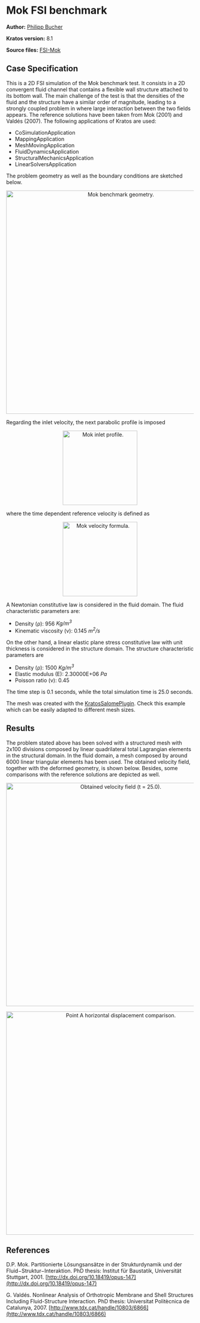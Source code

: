 # Mok FSI benchmark

**Author:** [Philipp Bucher](https://github.com/philbucher)

**Kratos version:** 8.1

**Source files:** [FSI-Mok](https://github.com/KratosMultiphysics/Examples/tree/master/co_simulation/validation/fsi_mok/source)

## Case Specification

This is a 2D FSI simulation of the Mok benchmark test. It consists in a 2D convergent fluid channel that contains a flexible wall structure attached to its bottom wall. The main challenge of the test is that the densities of the fluid and the structure have a similar order of magnitude, leading to a strongly coupled problem in where large interaction between the two fields appears. The reference solutions have been taken from  Mok (2001) and Valdés (2007). The following applications of Kratos are used:
* CoSimulationApplication
* MappingApplication
* MeshMovingApplication
* FluidDynamicsApplication
* StructuralMechanicsApplication
* LinearSolversApplication

The problem geometry as well as the boundary conditions are sketched below.
<p align="center">
  <img src="data/Mok_benchmark_geometry.png" alt="Mok benchmark geometry." style="width: 600px;"/>
</p>

Regarding the inlet velocity, the next parabolic profile is imposed

<p align="center">
  <img src="data/Mok_inlet_formula_1.png" alt="Mok inlet profile." style="width: 200px;"/>
</p>

where the time dependent reference velocity is defined as

<p align="center">
  <img src="data/Mok_inlet_formula_2.png" alt="Mok velocity formula." style="width: 200px;"/>
</p>

A Newtonian constitutive law is considered in the fluid domain. The fluid characteristic parameters are:
* Density (&rho;): 956 _Kg/m<sup>3</sup>_
* Kinematic viscosity (&nu;): 0.145 _m<sup>2</sup>/s_

On the other hand, a linear elastic plane stress constitutive law with unit thickness is considered in the structure domain. The structure characteristic parameters are
* Density (&rho;): 1500 _Kg/m<sup>3</sup>_
* Elastic modulus (E):  2.30000E+06 _Pa_
* Poisson ratio (&nu;): 0.45

The time step is 0.1 seconds, while the total simulation time is 25.0 seconds.

The mesh was created with the [KratosSalomePlugin](https://github.com/KratosMultiphysics/KratosSalomePlugin/tree/master/tui_examples/mok_fsi). Check this example which can be easily adapted to different mesh sizes.

## Results
The problem stated above has been solved with a structured mesh with 2x100 divisions composed by linear quadrilateral total Lagrangian elements in the structural domain. In the fluid domain, a mesh composed by around 6000 linear triangular elements has been used. The obtained velocity field, together with the deformed geometry, is shown below. Besides, some comparisons with the reference solutions are depicted as well.

<p align="center">
  <img src="data/flow_field_vel_t25.png" alt="Obtained velocity field (t = 25.0)." style="width: 600px;"/>
</p>

<p align="center">
  <img src="data/Mok_ux.png" alt="Point A horizontal displacement comparison." style="width: 600px;"/>
</p>

## References
D.P. Mok. Partitionierte Lösungsansätze in der Strukturdynamik und der Fluid−Struktur−Interaktion. PhD thesis: Institut für Baustatik, Universität Stuttgart, 2001. [http://dx.doi.org/10.18419/opus-147](http://dx.doi.org/10.18419/opus-147)

G. Valdés. Nonlinear Analysis of Orthotropic Membrane and Shell Structures Including Fluid-Structure Interaction. PhD thesis: Universitat Politècnica de Catalunya, 2007. [http://www.tdx.cat/handle/10803/6866](http://www.tdx.cat/handle/10803/6866)
